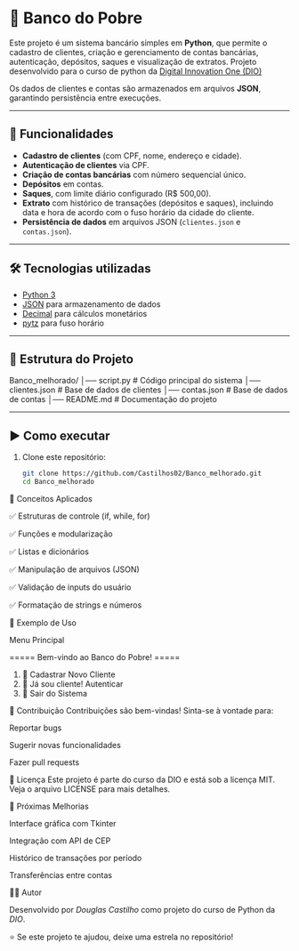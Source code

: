 # 🏦 Banco do Pobre

Este projeto é um sistema bancário simples em **Python**, que permite o cadastro de clientes, criação e gerenciamento de contas bancárias, autenticação, depósitos, saques e visualização de extratos. Projeto desenvolvido para o curso de python da [Digital Innovation One (DIO)](https://www.dio.me/)

Os dados de clientes e contas são armazenados em arquivos **JSON**, garantindo persistência entre execuções.

---

## 🚀 Funcionalidades

- **Cadastro de clientes** (com CPF, nome, endereço e cidade).
- **Autenticação de clientes** via CPF.
- **Criação de contas bancárias** com número sequencial único.
- **Depósitos** em contas.
- **Saques**, com limite diário configurado (R$ 500,00).
- **Extrato** com histórico de transações (depósitos e saques), incluindo data e hora de acordo com o fuso horário da cidade do cliente.
- **Persistência de dados** em arquivos JSON (`clientes.json` e `contas.json`).

---

## 🛠️ Tecnologias utilizadas

- [Python 3](https://www.python.org/)
- [JSON](https://docs.python.org/3/library/json.html) para armazenamento de dados
- [Decimal](https://docs.python.org/3/library/decimal.html) para cálculos monetários
- [pytz](https://pypi.org/project/pytz/) para fuso horário

---

## 📂 Estrutura do Projeto

Banco_melhorado/
│── script.py # Código principal do sistema
│── clientes.json # Base de dados de clientes
│── contas.json # Base de dados de contas
│── README.md # Documentação do projeto


---

## ▶️ Como executar

1. Clone este repositório:
   ```bash
   git clone https://github.com/Castilhos02/Banco_melhorado.git
   cd Banco_melhorado

🧠 Conceitos Aplicados

✅ Estruturas de controle (if, while, for)

✅ Funções e modularização

✅ Listas e dicionários

✅ Manipulação de arquivos (JSON)

✅ Validação de inputs do usuário

✅ Formatação de strings e números

📖 Exemplo de Uso

Menu Principal

===== Bem-vindo ao Banco do Pobre! =====
1. 📝 Cadastrar Novo Cliente
2. 🔑 Já sou cliente! Autenticar
3. 🚪 Sair do Sistema


🤝 Contribuição
Contribuições são bem-vindas! Sinta-se à vontade para:

Reportar bugs

Sugerir novas funcionalidades

Fazer pull requests

📄 Licença
Este projeto é parte do curso da DIO e está sob a licença MIT. Veja o arquivo LICENSE para mais detalhes.


🎯 Próximas Melhorias

Interface gráfica com Tkinter

Integração com API de CEP

Histórico de transações por período

Transferências entre contas

👨‍💻 Autor

Desenvolvido por *Douglas Castilho* como projeto do curso de Python da *DIO*.

⭐ Se este projeto te ajudou, deixe uma estrela no repositório!
